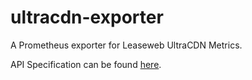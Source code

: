 # ultracdn-exporter

A Prometheus exporter for Leaseweb UltraCDN Metrics.

API Specification can be found [here](https://portal.leasewebultracdn.com/apidoc.html). 